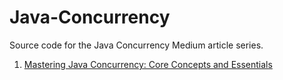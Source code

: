 # Java-Concurrency
Source code for the Java Concurrency Medium article series.

1. [Mastering Java Concurrency: Core Concepts and Essentials](https://medium.com/thebackendtech/mastering-java-concurrency-core-concepts-and-essentials-6e5291cd324a)

